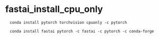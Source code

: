 # fastai_install_cpu_only

```
  conda install pytorch torchvision cpuonly -c pytorch

  conda install fastai pytorch -c fastai -c pytorch -c conda-forge

```
